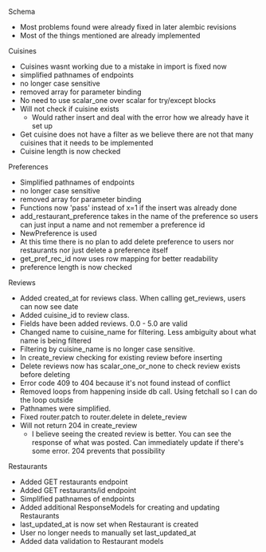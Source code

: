 Schema
* Most problems found were already fixed in later alembic revisions
* Most of the things mentioned are already implemented

Cuisines
* Cuisines wasnt working due to a mistake in import is fixed now
* simplified pathnames of endpoints
* no longer case sensitive
* removed array for parameter binding
* No need to use scalar_one over scalar for try/except blocks
* Will not check if cuisine exists
   * Would rather insert and deal with the error how we already have it set up
* Get cuisine does not have a filter as we believe there are not that many cuisines that it needs to be implemented
* Cuisine length is now checked

Preferences
* Simplified pathnames of endpoints
* no longer case sensitive
* removed array for parameter binding
* Functions now 'pass' instead of x=1 if the insert was already done
* add_restaurant_preference takes in the name of the preference so users can just input a name and not remember a preference id
* NewPreference is used
* At this time there is no plan to add delete preference to users nor restaurants nor just delete a preference itself
* get_pref_rec_id now uses row mapping for better readability
* preference length is now checked

Reviews 
* Added created_at for reviews class. When calling get_reviews, users can now see date
* Added cuisine_id to review class.
* Fields have been added reviews. 0.0 - 5.0 are valid
* Changed name to cuisine_name for filtering. Less ambiguity about what name is being filtered
* Filtering by cuisine_name is no longer case sensitive. 
* In create_review checking for existing review before inserting
* Delete reviews now has scalar_one_or_none to check review exists before deleting
* Error code 409 to 404 because it's not found instead of conflict
* Removed loops from happening inside db call. Using fetchall so I can do the loop outside
* Pathnames were simplified.
* Fixed router.patch to router.delete in delete_review
* Will not return 204 in create_review
  * I believe seeing the created review is better. You can see the response of what was posted. Can immediately update if there's some error. 204 prevents that possibility

Restaurants
* Added GET restaurants endpoint
* Added GET restaurants/id endpoint
* Simplified pathnames of endpoints
* Added additional ResponseModels for creating and updating Restaurants
* last_updated_at is now set when Restaurant is created
* User no longer needs to manually set last_updated_at
* Added data validation to Restaurant models
